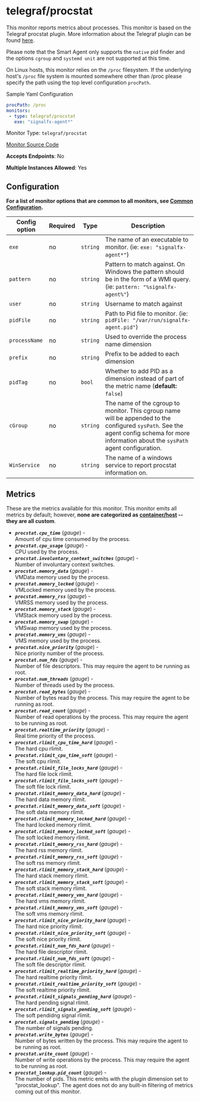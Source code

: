 <!--- GENERATED BY gomplate from scripts/docs/monitor-page.md.tmpl --->

# telegraf/procstat

This monitor reports metrics about processes.
This monitor is based on the Telegraf procstat plugin.  More information about the Telegraf plugin
can be found [here](https://github.com/influxdata/telegraf/tree/master/plugins/inputs/procstat).

Please note that the Smart Agent only supports the `native` pid finder and the options
`cgroup` and `systemd unit` are not supported at this time.

On Linux hosts, this monitor relies on the `/proc` filesystem.
If the underlying host's `/proc` file system is mounted somewhere other than
/proc please specify the path using the top level configuration `procPath`.

Sample Yaml Configuration

```yaml
procPath: /proc
monitors:
 - type: telegraf/procstat
   exe: "signalfx-agent*"
```


Monitor Type: `telegraf/procstat`

[Monitor Source Code](https://github.com/signalfx/signalfx-agent/tree/master/internal/monitors/telegraf/monitors/procstat)

**Accepts Endpoints**: No

**Multiple Instances Allowed**: Yes

## Configuration

**For a list of monitor options that are common to all monitors, see [Common
Configuration](../monitor-config.md#common-configuration).**


| Config option | Required | Type | Description |
| --- | --- | --- | --- |
| `exe` | no | `string` | The name of an executable to monitor.  (ie: `exe: "signalfx-agent*"`) |
| `pattern` | no | `string` | Pattern to match against.  On Windows the pattern should be in the form of a WMI query. (ie: `pattern: "%signalfx-agent%"`) |
| `user` | no | `string` | Username to match against |
| `pidFile` | no | `string` | Path to Pid file to monitor.  (ie: `pidFile: "/var/run/signalfx-agent.pid"`) |
| `processName` | no | `string` | Used to override the process name dimension |
| `prefix` | no | `string` | Prefix to be added to each dimension |
| `pidTag` | no | `bool` | Whether to add PID as a dimension instead of part of the metric name (**default:** `false`) |
| `cGroup` | no | `string` | The name of the cgroup to monitor.  This cgroup name will be appended to the configured `sysPath`.  See the agent config schema for more information about the `sysPath` agent configuration. |
| `WinService` | no | `string` | The name of a windows service to report procstat information on. |


## Metrics

These are the metrics available for this monitor.
This monitor emits all metrics by default; however, **none are categorized as
[container/host](https://docs.signalfx.com/en/latest/admin-guide/usage.html#about-custom-bundled-and-high-resolution-metrics)
-- they are all custom**.



 - ***`procstat.cpu_time`*** (*gauge*) - <br>    Amount of cpu time consumed by the process.
 - ***`procstat.cpu_usage`*** (*gauge*) - <br>    CPU used by the process.
 - ***`procstat.involuntary_context_switches`*** (*gauge*) - <br>    Number of involuntary context switches.
 - ***`procstat.memory_data`*** (*gauge*) - <br>    VMData memory used by the process.
 - ***`procstat.memory_locked`*** (*gauge*) - <br>    VMLocked memory used by the process.
 - ***`procstat.memory_rss`*** (*gauge*) - <br>    VMRSS memory used by the process.
 - ***`procstat.memory_stack`*** (*gauge*) - <br>    VMStack memory used by the process.
 - ***`procstat.memory_swap`*** (*gauge*) - <br>    VMSwap memory used by the process.
 - ***`procstat.memory_vms`*** (*gauge*) - <br>    VMS memory used by the process.
 - ***`procstat.nice_priority`*** (*gauge*) - <br>    Nice priority number of the process.
 - ***`procstat.num_fds`*** (*gauge*) - <br>    Number of file descriptors.  This may require the agent to be running as root.
 - ***`procstat.num_threads`*** (*gauge*) - <br>    Number of threads used by the process.
 - ***`procstat.read_bytes`*** (*gauge*) - <br>    Number of bytes read by the process.  This may require the agent to be running as root.
 - ***`procstat.read_count`*** (*gauge*) - <br>    Number of read operations by the process.  This may require the agent to be running as root.
 - ***`procstat.realtime_priority`*** (*gauge*) - <br>    Real time priority of the process.
 - ***`procstat.rlimit_cpu_time_hard`*** (*gauge*) - <br>    The hard cpu rlimit.
 - ***`procstat.rlimit_cpu_time_soft`*** (*gauge*) - <br>    The soft cpu rlimit.
 - ***`procstat.rlimit_file_locks_hard`*** (*gauge*) - <br>    The hard file lock rlimit.
 - ***`procstat.rlimit_file_locks_soft`*** (*gauge*) - <br>    The soft file lock rlimit.
 - ***`procstat.rlimit_memory_data_hard`*** (*gauge*) - <br>    The hard data memory rlimit.
 - ***`procstat.rlimit_memory_data_soft`*** (*gauge*) - <br>    The soft data memory rlimit.
 - ***`procstat.rlimit_memory_locked_hard`*** (*gauge*) - <br>    The hard locked memory rlimit.
 - ***`procstat.rlimit_memory_locked_soft`*** (*gauge*) - <br>    The soft locked memory rlimit.
 - ***`procstat.rlimit_memory_rss_hard`*** (*gauge*) - <br>    The hard rss memory rlimit.
 - ***`procstat.rlimit_memory_rss_soft`*** (*gauge*) - <br>    The soft rss memory rlimit.
 - ***`procstat.rlimit_memory_stack_hard`*** (*gauge*) - <br>    The hard stack memory rlimit.
 - ***`procstat.rlimit_memory_stack_soft`*** (*gauge*) - <br>    The soft stack memory rlimit.
 - ***`procstat.rlimit_memory_vms_hard`*** (*gauge*) - <br>    The hard vms memory rlimit.
 - ***`procstat.rlimit_memory_vms_soft`*** (*gauge*) - <br>    The soft vms memory rlimit.
 - ***`procstat.rlimit_nice_priority_hard`*** (*gauge*) - <br>    The hard nice priority rlimit.
 - ***`procstat.rlimit_nice_priority_soft`*** (*gauge*) - <br>    The soft nice priority rlimit.
 - ***`procstat.rlimit_num_fds_hard`*** (*gauge*) - <br>    The hard file descriptor rlimit.
 - ***`procstat.rlimit_num_fds_soft`*** (*gauge*) - <br>    The soft file descriptor rlimit.
 - ***`procstat.rlimit_realtime_priority_hard`*** (*gauge*) - <br>    The hard realtime priority rlimit.
 - ***`procstat.rlimit_realtime_priority_soft`*** (*gauge*) - <br>    The soft realtime priority rlimit.
 - ***`procstat.rlimit_signals_pending_hard`*** (*gauge*) - <br>    The hard pending signal rlimit.
 - ***`procstat.rlimit_signals_pending_soft`*** (*gauge*) - <br>    The soft pendidng signal rlimit.
 - ***`procstat.signals_pending`*** (*gauge*) - <br>    The number of signals pending.
 - ***`procstat.write_bytes`*** (*gauge*) - <br>    Number of bytes written by the process.  This may require the agent to be running as root.
 - ***`procstat.write_count`*** (*gauge*) - <br>    Number of write operations by the process.  This may require the agent to be running as root.
 - ***`procstat_lookup.pid_count`*** (*gauge*) - <br>    The number of pids. This metric emits with the plugin dimension set to "procstat_lookup".
The agent does not do any built-in filtering of metrics coming out of this
monitor.


